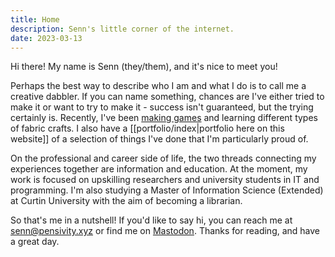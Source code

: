 ```yaml
---
title: Home
description: Senn's little corner of the internet.
date: 2023-03-13
---
```

Hi there! My name is Senn (they/them), and it's nice to meet you!

Perhaps the best way to describe who I am and what I do is to call me a creative dabbler. If you can name something, chances are I've either tried to make it or want to try to make it - success isn't guaranteed, but the trying certainly is. Recently, I've been [making games](https://pensivity.itch.io) and learning different types of fabric crafts. I also have a [[portfolio/index|portfolio here on this website]] of a selection of things I've done that I'm particularly proud of.

On the professional and career side of life, the two threads connecting my experiences together are information and education. At the moment, my work is focused on upskilling researchers and university students in IT and programming. I'm also studying a Master of Information Science (Extended) at Curtin University with the aim of becoming a librarian.

So that's me in a nutshell! If you'd like to say hi, you can reach me at [senn@pensivity.xyz](mailto:senn@pensivity.xyz) or find me on <a rel="me" href="https://mastodon.au/@silverblue">Mastodon</a>. Thanks for reading, and have a great day.